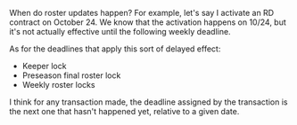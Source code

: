 When do roster updates happen? For example, let's say I activate an RD contract on October 24. We know that the activation happens on 10/24, but it's not actually effective until the following weekly deadline.

As for the deadlines that apply this sort of delayed effect:

- Keeper lock
- Preseason final roster lock
- Weekly roster locks

I think for any transaction made, the deadline assigned by the transaction is the next one that hasn't happened yet, relative to a given date.
